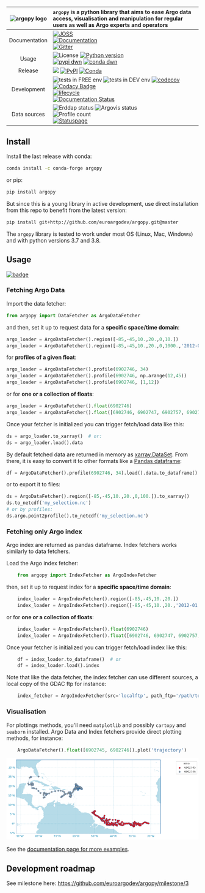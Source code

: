 |<img src="https://raw.githubusercontent.com/euroargodev/argopy/master/docs/_static/argopy_logo_long.png" alt="argopy logo" width="400"/>|``argopy`` is a python library that aims to ease Argo data access, visualisation and manipulation for regular users as well as Argo experts and operators|
|:---------:|:-------|
|Documentation|[![JOSS](https://img.shields.io/badge/DOI-10.21105%2Fjoss.02425-brightgreen)](//dx.doi.org/10.21105/joss.02425) <br>[![Documentation](https://img.shields.io/static/v1?label=&message=Read%20the%20documentation&color=blue&logo=read-the-docs&logoColor=white)](https://argopy.readthedocs.io) <br>[![Gitter](https://badges.gitter.im/Argo-floats/argopy.svg)](https://gitter.im/Argo-floats/argopy?utm_source=badge&utm_medium=badge&utm_campaign=pr-badge)|
|Usage|![License](https://img.shields.io/github/license/euroargodev/argopy) [![Python version](https://img.shields.io/pypi/pyversions/argopy)](//pypi.org/project/argopy/)<br>[![pypi dwn](https://img.shields.io/pypi/dm/argopy?label=Pypi%20downloads)](//pypi.org/project/argopy/) [![conda dwn](https://img.shields.io/conda/dn/conda-forge/argopy?label=Conda%20downloads)](//anaconda.org/conda-forge/argopy)|
|Release|[![](https://img.shields.io/github/release-date/euroargodev/argopy)](//github.com/euroargodev/argopy/releases) [![PyPI](https://img.shields.io/pypi/v/argopy)](//pypi.org/project/argopy/) [![Conda](https://anaconda.org/conda-forge/argopy/badges/version.svg)](//anaconda.org/conda-forge/argopy)|
|Development|![tests in FREE env](https://github.com/euroargodev/argopy/actions/workflows/pytests-free.yml/badge.svg) ![tests in DEV env](https://github.com/euroargodev/argopy/actions/workflows/pytests-dev.yml/badge.svg) [![codecov](https://codecov.io/gh/euroargodev/argopy/branch/master/graph/badge.svg)](https://codecov.io/gh/euroargodev/argopy) [![Codacy Badge](https://app.codacy.com/project/badge/Grade/a0fdb5faaecd4c1f9726035a0e57dc3e)](https://www.codacy.com/gh/euroargodev/argopy/dashboard?utm_source=github.com&amp;utm_medium=referral&amp;utm_content=euroargodev/argopy&amp;utm_campaign=Badge_Grade) <br>[![lifecycle](https://img.shields.io/badge/lifecycle-maturing-blue.svg)](https://www.tidyverse.org/lifecycle/#maturing) <br>[![Documentation Status](https://readthedocs.org/projects/argopy/badge/?version=latest)](https://argopy.readthedocs.io/en/latest/?badge=latest)|
|Data sources|![Erddap status](https://img.shields.io/endpoint?url=https://raw.githubusercontent.com/euroargodev/argopy-status/master/argopy_api_status_erddap.json) ![Argovis status](https://img.shields.io/endpoint?url=https://raw.githubusercontent.com/euroargodev/argopy-status/master/argopy_api_status_argovis.json) <br>![Profile count](https://img.shields.io/endpoint?label=Number%20of%20Argo%20profiles%3A&style=social&url=https%3A%2F%2Fapi.ifremer.fr%2Fargopy%2Fdata%2FARGO-FULL.json) <br>[![Statuspage](https://img.shields.io/static/v1?label=&message=Check%20all%20Argo%20monitors&color=blue&logo=statuspage&logoColor=white)](https://argopy.statuspage.io)|

## Install

Install the last release with conda:
```bash
conda install -c conda-forge argopy
```
or pip:
```bash
pip install argopy
````

But since this is a young library in active development, use direct installation from this repo to benefit from the latest version:

```bash
pip install git+http://github.com/euroargodev/argopy.git@master
```

The ``argopy`` library is tested to work under most OS (Linux, Mac, Windows) and with python versions 3.7 and 3.8.

## Usage

[![badge](https://img.shields.io/static/v1.svg?logo=Jupyter&label=Binder&message=Click+here+to+try+argopy+online+!&color=blue&style=for-the-badge)](https://mybinder.org/v2/gh/euroargodev/binder-sandbox/main?urlpath=git-pull%3Frepo%3Dhttps%253A%252F%252Fgithub.com%252Feuroargodev%252Fargopy%26urlpath%3Dlab%252Ftree%252Fargopy%252Fdocs%252Ftryit.ipynb%26branch%3Dmaster)

### Fetching Argo Data

Import the data fetcher:
```python
from argopy import DataFetcher as ArgoDataFetcher
```
and then, set it up to request data for a **specific space/time domain**:
```python
argo_loader = ArgoDataFetcher().region([-85,-45,10.,20.,0,10.])
argo_loader = ArgoDataFetcher().region([-85,-45,10.,20.,0,1000.,'2012-01','2012-12'])
```
for **profiles of a given float**: 
```python
argo_loader = ArgoDataFetcher().profile(6902746, 34)
argo_loader = ArgoDataFetcher().profile(6902746, np.arange(12,45))
argo_loader = ArgoDataFetcher().profile(6902746, [1,12])
```
or for **one or a collection of floats**:
```python
argo_loader = ArgoDataFetcher().float(6902746)
argo_loader = ArgoDataFetcher().float([6902746, 6902747, 6902757, 6902766])
```

Once your fetcher is initialized you can trigger fetch/load data like this:
```python
ds = argo_loader.to_xarray()  # or:
ds = argo_loader.load().data
```
By default fetched data are returned in memory as [xarray.DataSet](http://xarray.pydata.org/en/stable/data-structures.html#dataset). 
From there, it is easy to convert it to other formats like a [Pandas dataframe](https://pandas.pydata.org/pandas-docs/stable/getting_started/dsintro.html#dataframe):
```python
df = ArgoDataFetcher().profile(6902746, 34).load().data.to_dataframe()
```

or to export it to files:
```python
ds = ArgoDataFetcher().region([-85,-45,10.,20.,0,100.]).to_xarray()
ds.to_netcdf('my_selection.nc')
# or by profiles:
ds.argo.point2profile().to_netcdf('my_selection.nc')
```


### Fetching only Argo index
Argo index are returned as pandas dataframe. Index fetchers works similarly to data fetchers.

Load the Argo index fetcher:
```python
    from argopy import IndexFetcher as ArgoIndexFetcher
```
then, set it up to request index for a **specific space/time domain**:
```python
    index_loader = ArgoIndexFetcher().region([-85,-45,10.,20.])
    index_loader = ArgoIndexFetcher().region([-85,-45,10.,20.,'2012-01','2014-12'])
```
or for **one or a collection of floats**:
```python
    index_loader = ArgoIndexFetcher().float(6902746)
    index_loader = ArgoIndexFetcher().float([6902746, 6902747, 6902757, 6902766])   
```
Once your fetcher is initialized you can trigger fetch/load index like this:
```python
    df = index_loader.to_dataframe()  # or
    df = index_loader.load().index
```

Note that like the data fetcher, the index fetcher can use different sources, a local copy of the GDAC ftp for instance:
```python
    index_fetcher = ArgoIndexFetcher(src='localftp', path_ftp='/path/to/your/argo/ftp/', index_file='ar_index_global_prof.txt')
```

### Visualisation
For plottings methods, you'll need `matplotlib` and possibly `cartopy` and `seaborn` installed.
Argo Data and Index fetchers provide direct plotting methods, for instance:
```python    
    ArgoDataFetcher().float([6902745, 6902746]).plot('trajectory')    
```
![index_traj](https://github.com/euroargodev/argopy/raw/master/docs/_static/trajectory_sample.png)

See the [documentation page for more examples](https://argopy.readthedocs.io/en/latest/visualisation.html).

## Development roadmap

See milestone here: https://github.com/euroargodev/argopy/milestone/3